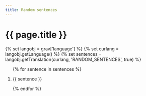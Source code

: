 ```yaml
---
title: Random sentences
---
```


<style type="text/css">
/* https://stackoverflow.com/a/13184714/2828287 */
a.anchor {
    display: block;
    position: relative;
    top: -46px;
    visibility: hidden;
}

@keyframes fade { from {
  background: #ff07
  box-shadow: 0 0 1em yellow;
  border-radius: 1em;
}}

.highlight {
  animation: fade 2s;
  padding-left: 2em;
  margin-left: -2em;
}
</style>

<h1> {{ page.title }} </h1>

{% set langobj  = grav['language'] %}
{% set curlang  = langobj.getLanguage() %}
{% set sentences = langobj.getTranslation(curlang, 'RANDOM_SENTENCES', true) %}

<ol>
{% for sentence in sentences %}
    <li><a class="anchor" id="{{loop.index}}"></a><p id="p{{loop.index}}"> {{ sentence }} </p></li>
{% endfor %}
</ol>

<script type="text/javascript">
    // cf. https://chat.stackexchange.com/transcript/message/55084622#55084622
    var highlight = function() {
        var id = window.location.hash.split("?")[0].slice(1);
        if (id) {
            document.getElementById("p"+id).classList.add("highlight");
        }
    }
    window.onhashchange = highlight;
    highlight();
</script>
